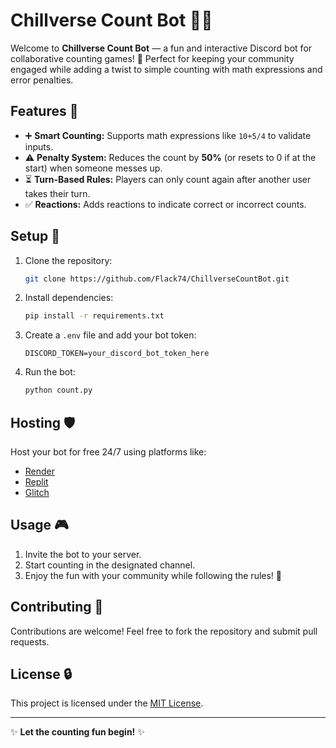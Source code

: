 # Chillverse Count Bot 🔢💪

Welcome to **Chillverse Count Bot** — a fun and interactive Discord bot for collaborative counting games! 🎯 Perfect for keeping your community engaged while adding a twist to simple counting with math expressions and error penalties.

## Features 🌟
- ➕ **Smart Counting:** Supports math expressions like `10+5/4` to validate inputs.
- ⚠️ **Penalty System:** Reduces the count by **50%** (or resets to 0 if at the start) when someone messes up.
- ⏳ **Turn-Based Rules:** Players can only count again after another user takes their turn.
- ✅ **Reactions:** Adds reactions to indicate correct or incorrect counts.

## Setup 🚀
1. Clone the repository:
   ```bash
   git clone https://github.com/Flack74/ChillverseCountBot.git
   ```
2. Install dependencies:
   ```bash
   pip install -r requirements.txt
   ```
3. Create a `.env` file and add your bot token:
   ```env
   DISCORD_TOKEN=your_discord_bot_token_here
   ```
4. Run the bot:
   ```bash
   python count.py
   ```

## Hosting 🛡️
Host your bot for free 24/7 using platforms like:
- [Render](https://render.com/)
- [Replit](https://replit.com/)
- [Glitch](https://glitch.com/)

## Usage 🎮
1. Invite the bot to your server.
2. Start counting in the designated channel.
3. Enjoy the fun with your community while following the rules! 🎉

## Contributing 🤝
Contributions are welcome! Feel free to fork the repository and submit pull requests.

## License 🔒
This project is licensed under the [MIT License](LICENSE).

---

✨ **Let the counting fun begin!** ✨

